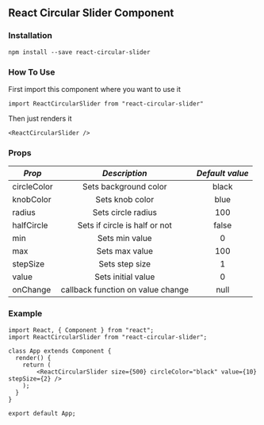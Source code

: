 ## React Circular Slider Component

### Installation

`npm install --save react-circular-slider`

### How To Use

First import this component where you want to use it

`import ReactCircularSlider from "react-circular-slider"`

Then just renders it

`<ReactCircularSlider />`

### Props

| _Prop_ |     _Description_     | _Default value_ |
| ------ | :-------------------: | :-------------: |
| circleColor  | Sets background color |      black       |
| knobColor  |      Sets knob color       |       blue       |
| radius |      Sets circle radius      |       100       |
| halfCircle   |    Sets if circle is half or not    |  false   |
| min   |    Sets min value    |  0   |
| max   |    Sets max value    |  100   |
| stepSize   |    Sets step size    |  1   |
| value   |    Sets initial value   |  0   |
| onChange   |    callback function on value change   |  null   |

### Example

```
import React, { Component } from "react";
import ReactCircularSlider from "react-circular-slider";

class App extends Component {
  render() {
    return (
        <ReactCircularSlider size={500} circleColor="black" value={10} stepSize={2} />
    );
  }
}

export default App;
```
